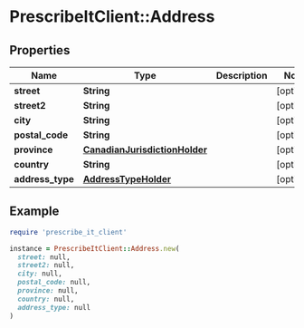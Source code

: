 # PrescribeItClient::Address

## Properties

| Name | Type | Description | Notes |
| ---- | ---- | ----------- | ----- |
| **street** | **String** |  | [optional] |
| **street2** | **String** |  | [optional] |
| **city** | **String** |  | [optional] |
| **postal_code** | **String** |  | [optional] |
| **province** | [**CanadianJurisdictionHolder**](CanadianJurisdictionHolder.md) |  | [optional] |
| **country** | **String** |  | [optional] |
| **address_type** | [**AddressTypeHolder**](AddressTypeHolder.md) |  | [optional] |

## Example

```ruby
require 'prescribe_it_client'

instance = PrescribeItClient::Address.new(
  street: null,
  street2: null,
  city: null,
  postal_code: null,
  province: null,
  country: null,
  address_type: null
)
```


